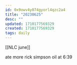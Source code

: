 ```yaml
---
id: 0x9owv4y074gyorl4qzc2a4
title: "20230625"
desc: ""
updated: 1710177569329
created: 1710177569329
tags: daily
---
```

[[NLC june]]

ate more rick simpson oil at 6:39



